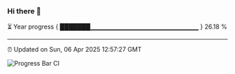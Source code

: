 ### Hi there 👋

⏳ Year progress { ███████▁▁▁▁▁▁▁▁▁▁▁▁▁▁▁▁▁▁▁▁▁▁▁ } 26.18 %

---

⏰ Updated on Sun, 06 Apr 2025 12:57:27 GMT

![Progress Bar CI](https://github.com/IshwaranRudhara/GIT-ACTION/workflows/Progress%20Bar%20CI/badge.svg)
